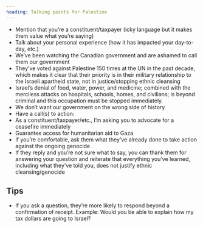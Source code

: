 ```yaml
---
heading: Talking points for Palestine
---
```


- Mention that you’re a constituent/taxpayer (icky language but it makes them value what you’re saying)
- Talk about your personal experience (how it has impacted your day-to-day, etc.)
- We’ve been watching the Canadian government and are ashamed to call them our government
- They’ve voted against Palestine 150 times at the UN in the past decade, which makes it clear that their priority is in their military relationship to the Israeli apartheid state, not in justice/stopping ethnic cleansing
- Israel’s denial of food, water, power, and medicine; combined with the merciless attacks on hospitals, schools, homes, and civilians; is beyond criminal and this occupation must be stopped immediately.
- We don’t want our government on the wrong side of history
- Have a call(s) to action:
- As a constituent/taxpayer/etc., I’m asking you to advocate for a ceasefire immediately
- Guarantee access for humanitarian aid to Gaza
- If you’re comfortable, ask them what they’ve already done to take action against the ongoing genocide
- If they reply and you’re not sure what to say, you can thank them for answering your question and reiterate that everything you’ve learned, including what they’ve told you, does not justify ethnic cleansing/genocide

## Tips

- If you ask a question, they’re more likely to respond beyond a confirmation of receipt. Example: Would you be able to explain how my tax dollars are going to Israel?

